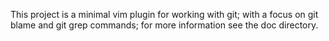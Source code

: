 

This project is a minimal vim plugin for working with git; with a focus on git blame and git grep commands;
for more information see the doc directory.
